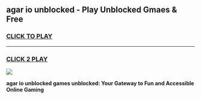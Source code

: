 
## agar io unblocked - Play Unblocked Gmaes & Free
<h3>
<a href="https://premium.freeplayer.one?title=agar_io_unblocked&ref=19F">CLICK TO PLAY</a></h3>
<hr>

<h3>
<a href="https://premium.freeplayer.one?title=agar_io_unblocked&ref=19F">CLICK 2 PLAY</a>
  
</h3>

<a href="https://premium.freeplayer.one?title=agar_io_unblocked&ref=19F/"><img src="https://clearcache.store/games.png"></a>


**agar io unblocked games unblocked: Your Gateway to Fun and Accessible Online Gaming**
